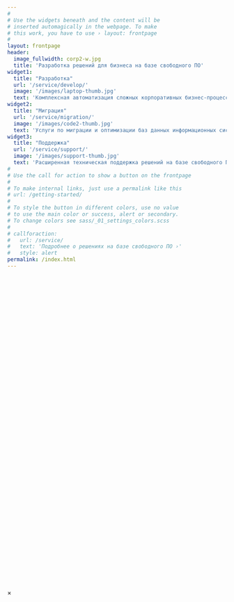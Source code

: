 ```yaml
---
#
# Use the widgets beneath and the content will be
# inserted automagically in the webpage. To make
# this work, you have to use › layout: frontpage
#
layout: frontpage
header:
  image_fullwidth: corp2-w.jpg
  title: 'Разработка решений для бизнеса на базе свободного ПО'
widget1:
  title: "Разработка"
  url: '/service/develop/'
  image: '/images/laptop-thumb.jpg'
  text: 'Комплексная автоматизация сложных корпоративных бизнес-процессов. Проектирование, разработка и внедрение решений, полностью основанные на свободном ПО. Разработка систем автоматизации внутреннего аудита.'
widget2:
  title: "Миграция"
  url: '/service/migration/'
  image: '/images/code2-thumb.jpg'
  text: 'Услуги по миграции и оптимизации баз данных информационных систем при поддержке российского вендора СУБД PostgreSQL. Перепроектирование и миграция проприетарных систем на свободное ПО.'
widget3:
  title: "Поддержка"
  url: '/service/support/'
  image: '/images/support-thumb.jpg'
  text: 'Расширенная техническая поддержка решений на базе свободного ПО, включая круглосуточный сервис для критически важных систем. Сопровождение эксплуатации и функциональное развитие информационных систем.'
#
# Use the call for action to show a button on the frontpage
#
# To make internal links, just use a permalink like this
# url: /getting-started/
#
# To style the button in different colors, use no value
# to use the main color or success, alert or secondary.
# To change colors see sass/_01_settings_colors.scss
#
# callforaction:
#   url: /service/
#   text: 'Подробнее о решениях на базе свободного ПО ›'
#   style: alert
permalink: /index.html
---
```

<div id="videoModal" class="reveal-modal large" data-reveal="">
  <div class="flex-video widescreen vimeo" style="display: block;">
    <iframe width="1280" height="720" src="" frameborder="0" allowfullscreen></iframe>
  </div>
  <a class="close-reveal-modal">&#215;</a>
</div>
